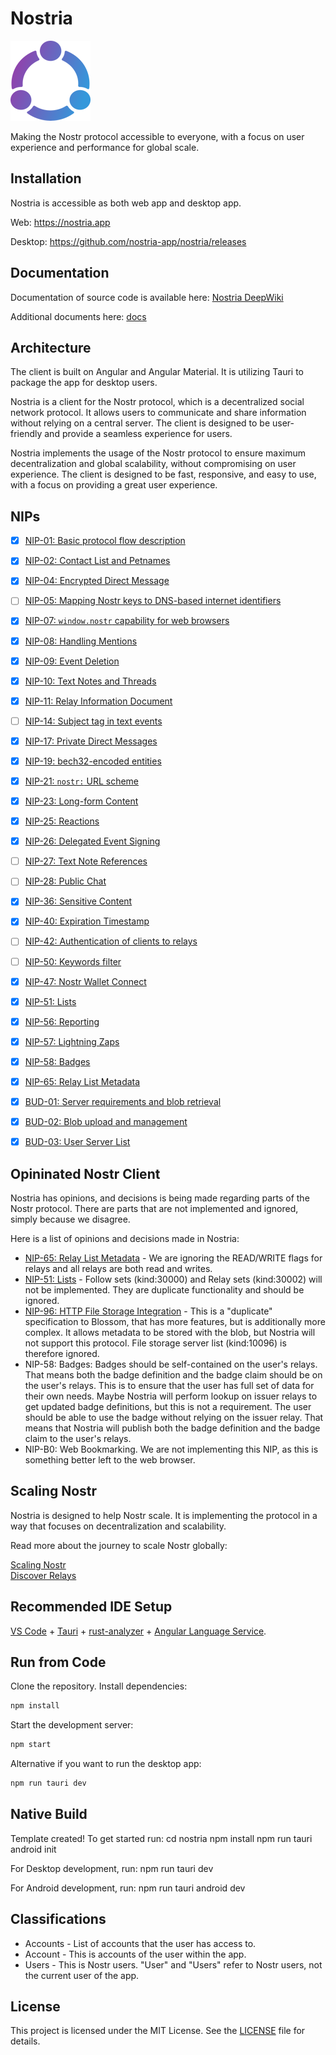 # Nostria

<img src="public/icons/icon-128x128.png" alt="Nostria Logo" width="128" height="128">

Making the Nostr protocol accessible to everyone, with a focus on user experience and performance for global scale.

## Installation

Nostria is accessible as both web app and desktop app.

Web: https://nostria.app

Desktop: https://github.com/nostria-app/nostria/releases

## Documentation

Documentation of source code is available here: [Nostria DeepWiki](https://deepwiki.com/nostria-app/nostria)

Additional documents here: [docs](docs/)

## Architecture

The client is built on Angular and Angular Material. It is utilizing Tauri to package the app for desktop users.

Nostria is a client for the Nostr protocol, which is a decentralized social network protocol. It allows users to communicate and share information without relying on a central server. The client is designed to be user-friendly and provide a seamless experience for users.

Nostria implements the usage of the Nostr protocol to ensure maximum decentralization and global scalability, without compromising on user experience. The client is designed to be fast, responsive, and easy to use, with a focus on providing a great user experience.

## NIPs

- [x] [NIP-01: Basic protocol flow description](https://github.com/nostr-protocol/nips/blob/master/01.md)
- [x] [NIP-02: Contact List and Petnames](https://github.com/nostr-protocol/nips/blob/master/02.md)
- [x] [NIP-04: Encrypted Direct Message](https://github.com/nostr-protocol/nips/blob/master/04.md)
- [ ] [NIP-05: Mapping Nostr keys to DNS-based internet identifiers](https://github.com/nostr-protocol/nips/blob/master/05.md)
- [x] [NIP-07: `window.nostr` capability for web browsers](https://github.com/nostr-protocol/nips/blob/master/07.md)
- [x] [NIP-08: Handling Mentions](https://github.com/nostr-protocol/nips/blob/master/08.md)
- [x] [NIP-09: Event Deletion](https://github.com/nostr-protocol/nips/blob/master/09.md)
- [x] [NIP-10: Text Notes and Threads](https://github.com/nostr-protocol/nips/blob/master/10.md)
- [x] [NIP-11: Relay Information Document](https://github.com/nostr-protocol/nips/blob/master/11.md)
- [ ] [NIP-14: Subject tag in text events](https://github.com/nostr-protocol/nips/blob/master/14.md)
- [x] [NIP-17: Private Direct Messages](https://github.com/nostr-protocol/nips/blob/master/17.md)
- [x] [NIP-19: bech32-encoded entities](https://github.com/nostr-protocol/nips/blob/master/19.md)
- [x] [NIP-21: `nostr:` URL scheme](https://github.com/nostr-protocol/nips/blob/master/21.md)
- [x] [NIP-23: Long-form Content](https://github.com/nostr-protocol/nips/blob/master/23.md)
- [x] [NIP-25: Reactions](https://github.com/nostr-protocol/nips/blob/master/25.md)
- [x] [NIP-26: Delegated Event Signing](https://github.com/nostr-protocol/nips/blob/master/26.md)
- [ ] [NIP-27: Text Note References](https://github.com/nostr-protocol/nips/blob/master/27.md)
- [ ] [NIP-28: Public Chat](https://github.com/nostr-protocol/nips/blob/master/28.md)
- [x] [NIP-36: Sensitive Content](https://github.com/nostr-protocol/nips/blob/master/36.md)
- [x] [NIP-40: Expiration Timestamp](https://github.com/nostr-protocol/nips/blob/master/40.md)
- [ ] [NIP-42: Authentication of clients to relays](https://github.com/nostr-protocol/nips/blob/master/42.md)
- [ ] [NIP-50: Keywords filter](https://github.com/nostr-protocol/nips/blob/master/50.md)
- [x] [NIP-47: Nostr Wallet Connect](https://github.com/nostr-protocol/nips/blob/master/47.md)
- [x] [NIP-51: Lists](https://github.com/nostr-protocol/nips/blob/master/51.md)
- [x] [NIP-56: Reporting](https://github.com/nostr-protocol/nips/blob/master/56.md)
- [x] [NIP-57: Lightning Zaps](https://github.com/nostr-protocol/nips/blob/master/57.md)
- [x] [NIP-58: Badges](https://github.com/nostr-protocol/nips/blob/master/58.md)
- [x] [NIP-65: Relay List Metadata](https://github.com/nostr-protocol/nips/blob/master/65.md)

- [x] [BUD-01: Server requirements and blob retrieval](https://github.com/hzrd149/blossom/blob/master/buds/01.md)
- [x] [BUD-02: Blob upload and management](https://github.com/hzrd149/blossom/blob/master/buds/02.md)
- [x] [BUD-03: User Server List](https://github.com/hzrd149/blossom/blob/master/buds/03.md)

## Opininated Nostr Client

Nostria has opinions, and decisions is being made regarding parts of the Nostr protocol. There are parts that are not implemented and ignored, simply because we disagree.

Here is a list of opinions and decisions made in Nostria:

- [NIP-65: Relay List Metadata](https://github.com/nostr-protocol/nips/blob/master/65.md) - We are ignoring the READ/WRITE flags for relays and all relays are both read and writes.
- [NIP-51: Lists](https://github.com/nostr-protocol/nips/blob/master/51.md) - Follow sets (kind:30000) and Relay sets (kind:30002) will not be implemented. They are duplicate functionality and should be ignored.
- [NIP-96: HTTP File Storage Integration](https://github.com/nostr-protocol/nips/blob/master/96.md) - This is a "duplicate" specification to Blossom, that has more features, but is additionally more complex. It allows metadata to be stored with the blob, but Nostria will not support this protocol. File storage server list (kind:10096) is therefore
  ignored.
- NIP-58: Badges: Badges should be self-contained on the user's relays. That means both the badge definition and the badge claim should be on the user's relays. This is to ensure that the user has full set of data for their own needs. Maybe Nostria will perform lookup on issuer relays
  to get updated badge definitions, but this is not a requirement. The user should be able to use the badge without relying on the issuer relay.
  That means that Nostria will publish both the badge definition and the badge claim to the user's relays.
- NIP-B0: Web Bookmarking. We are not implementing this NIP, as this is something better left to the web browser.

## Scaling Nostr

Nostria is designed to help Nostr scale. It is implementing the protocol in a way that focuses on decentralization and scalability.

Read more about the journey to scale Nostr globally:

[Scaling Nostr](https://medium.com/@sondreb/scaling-nostr-e50276774367)  
[Discover Relays](https://medium.com/@sondreb/discovery-relays-e2b0bd00feec)

## Recommended IDE Setup

[VS Code](https://code.visualstudio.com/) + [Tauri](https://marketplace.visualstudio.com/items?itemName=tauri-apps.tauri-vscode) + [rust-analyzer](https://marketplace.visualstudio.com/items?itemName=rust-lang.rust-analyzer) + [Angular Language Service](https://marketplace.visualstudio.com/items?itemName=Angular.ng-template).

## Run from Code

Clone the repository.
Install dependencies:

```bash
npm install
```

Start the development server:

```bash
npm start
```

Alternative if you want to run the desktop app:

```bash
npm run tauri dev
```

## Native Build

Template created! To get started run:
cd nostria
npm install
npm run tauri android init

For Desktop development, run:
npm run tauri dev

For Android development, run:
npm run tauri android dev

## Classifications

- Accounts - List of accounts that the user has access to.
- Account - This is accounts of the user within the app.
- Users - This is Nostr users. "User" and "Users" refer to Nostr users, not the current user of the app.

## License

This project is licensed under the MIT License. See the [LICENSE](LICENSE) file for details.

